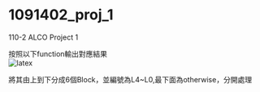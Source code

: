 # 1091402_proj_1
110-2 ALCO Project 1  
  
按照以下function輸出對應結果  
![latex](https://latex.codecogs.com/png.image?%5Cdpi%7B110%7DF(x)=%5Cbegin%7Bcases%7D%20&%20%7B2%5Ccdot%20x&plus;F(%5Cfrac%7Bx%7D%7B5%7D),%7D%20x%3E20%20%5C%5C%20&%20%5Ctext%7B%20F(x-2)&plus;F(x-3),%20%7D%2010%3Cx%5Cleq%2020%20%5C%5C%20&%20%5Ctext%7B%20F(x-1)&plus;F(x-2),%20%20%7D%201%3Cx%5Cleq%2010%20%5C%5C%20&%20%5Ctext%7B%201,%20%7D%20x=0%20%5C%5C%20&%20%5Ctext%7B%205,%20%7D%20x=1%20%5C%5C%20&%20%5Ctext%7B%20-1,%20%7D%20otherwise%20%5Cend%7Bcases%7D)  

  將其由上到下分成6個Block，並編號為L4~L0,最下面為otherwise，分開處理  
  
